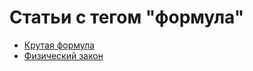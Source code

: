 # Статьи с тегом "формула"
* [Крутая формула](../Математика/Формула/Крутая%20формула.md)
* [Физический закон](../Физика/Физический%20закон.md)
